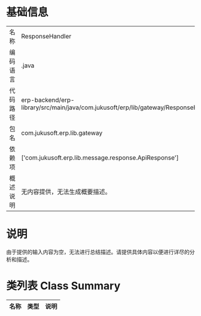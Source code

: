 # 基础信息

|      |      |
|------|------|
| 名称 | ResponseHandler |
| 编码语言 | .java |
| 代码路径 | erp-backend/erp-library/src/main/java/com.jukusoft/erp/lib/gateway/ResponseHandler.java |
| 包名 | com.jukusoft.erp.lib.gateway |
| 依赖项 | ['com.jukusoft.erp.lib.message.response.ApiResponse'] |
| 概述说明 | 无内容提供，无法生成概要描述。 |

# 说明

由于提供的输入内容为空，无法进行总结描述。请提供具体内容以便进行详尽的分析和描述。

# 类列表 Class Summary

| 名称   | 类型  | 说明 |
|-------|------|-------------|




